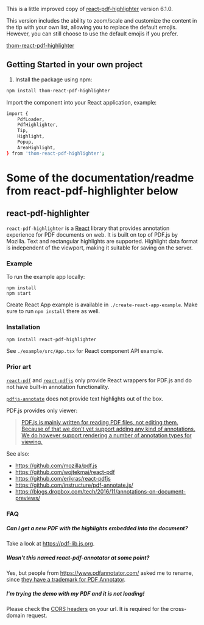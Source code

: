 This is a little improved copy of [react-pdf-highlighter](https://www.npmjs.com/package/react-pdf-highlighter) version 6.1.0.

This version includes the ability to zoom/scale and customize the content in the tip with your own list, allowing you to replace the default emojis. However, you can still choose to use the default emojis if you prefer.

[thom-react-pdf-highlighter](https://github.com/Thom719c/thom-react-pdf-highlighter)

## Getting Started in your own project

1. Install the package using npm:

```bash
npm install thom-react-pdf-highlighter
```

Import the component into your React application, example:
```bash
import {
    PdfLoader,
    PdfHighlighter,
    Tip,
    Highlight,
    Popup,
    AreaHighlight,
} from 'thom-react-pdf-highlighter';
```

# Some of the documentation/readme from react-pdf-highlighter below

## react-pdf-highlighter

`react-pdf-highlighter` is a [React](https://reactjs.org/) library that provides annotation experience for PDF documents on web. It is built on top of PDF.js by Mozilla. Text and rectangular highlights are supported. Highlight
data format is independent of the viewport, making it suitable for saving on the
server.

### Example

To run the example app locally:

```
npm install
npm start
```

Create React App example is available in `./create-react-app-example`. Make sure to run `npm install` there as well.

### Installation

`npm install react-pdf-highlighter`

See `./example/src/App.tsx` for React component API example.

### Prior art

[`react-pdf`](https://github.com/wojtekmaj/react-pdf) and
[`react-pdfjs`](https://github.com/erikras/react-pdfjs) only provide React
wrappers for PDF.js and do not have built-in annotation functionality.

[`pdfjs-annotate`](https://github.com/instructure/pdf-annotate.js/) does not
provide text highlights out of the box.

PDF.js provides only viewer:

> [PDF.js is mainly written for reading PDF files, not editing them. Because of that we don't yet support adding any kind of annotations. We do however support rendering a number of annotation types for viewing.](https://github.com/mozilla/pdf.js/wiki/Frequently-Asked-Questions#is-it-possible-to-add-annotations-to-a-pdf)

See also:

- https://github.com/mozilla/pdf.js
- https://github.com/wojtekmaj/react-pdf
- https://github.com/erikras/react-pdfjs
- https://github.com/instructure/pdf-annotate.js/
- https://blogs.dropbox.com/tech/2016/11/annotations-on-document-previews/

### FAQ

##### Can I get a new PDF with the highlights embedded into the document?

Take a look at https://pdf-lib.js.org.

##### Wasn't this named react-pdf-annotator at some point?

Yes, but people from https://www.pdfannotator.com/ asked me to rename, since [they have a trademark for PDF Annotator](https://www.pdfannotator.com/en/help/infodisclaimer).

##### I'm trying the demo with my PDF and it is not loading!

Please check the [CORS headers](https://developer.mozilla.org/en-US/docs/Web/HTTP/CORS) on your url. It is required for the cross-domain request.

